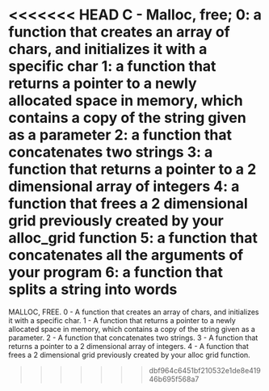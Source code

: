 <<<<<<< HEAD
C - Malloc, free; 
0: a function that creates an array of chars, and initializes it with a specific char
1: a function that returns a pointer to a newly allocated space in memory, which contains a copy of the string given as a parameter
2: a function that concatenates two strings
3: a function that returns a pointer to a 2 dimensional array of integers
4: a function that frees a 2 dimensional grid previously created by your alloc_grid function
5: a function that concatenates all the arguments of your program
6: a function that splits a string into words
=======
MALLOC, FREE. 0 - A function that creates an array of chars, and initializes it with a specific char. 1 - A function that returns a pointer to a newly allocated space in memory, which contains a copy of the string given as a parameter. 2 - A function that concatenates two strings. 3 - A function that returns a pointer to a 2 dimensional array of integers. 4 - A function that frees a 2 dimensional grid previously created by your alloc grid function.
>>>>>>> dbf964c6451bf210532e1de8e41946b695f568a7
